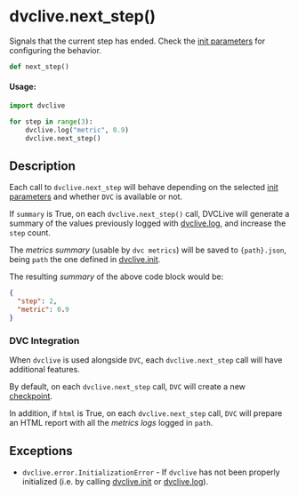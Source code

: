 # dvclive.next_step()

Signals that the current step has ended. Check the
[init parameters](/doc/dvclive/api-reference/init#parameters) for configuring
the behavior.

```py
def next_step()
```

#### Usage:

```py
import dvclive

for step in range(3):
    dvclive.log("metric", 0.9)
    dvclive.next_step()
```

## Description

Each call to `dvclive.next_step` will behave depending on the selected
[init parameters](/doc/dvclive/api-reference/init#parameters) and whether `DVC`
is available or not.

If `summary` is True, on each `dvclive.next_step()` call, DVCLive will generate
a summary of the values previously logged with
[dvclive.log](/doc/dvclive/api-reference/log), and increase the `step` count.

The _metrics summary_ (usable by `dvc metrics`) will be saved to `{path}.json`,
being `path` the one defined in [dvclive.init](/doc/dvclive/api-reference/init).

The resulting _summary_ of the above code block would be:

```json
{
  "step": 2,
  "metric": 0.9
}
```

### DVC Integration

When `dvclive` is used alongside `DVC`, each `dvclive.next_step` call will have
additional features.

By default, on each `dvclive.next_step` call, `DVC` will create a new
[checkpoint](/doc/user-guide/experiment-management/checkpoints).

In addition, if `html` is True, on each `dvclive.next_step` call, `DVC` will
prepare an HTML report with all the _metrics logs_ logged in `path`.

## Exceptions

- `dvclive.error.InitializationError` - If `dvclive` has not been properly
  initialized (i.e. by calling [dvclive.init](/doc/dvclive/api-reference/init)
  or [dvclive.log](/doc/dvclive/api-reference/log)).
